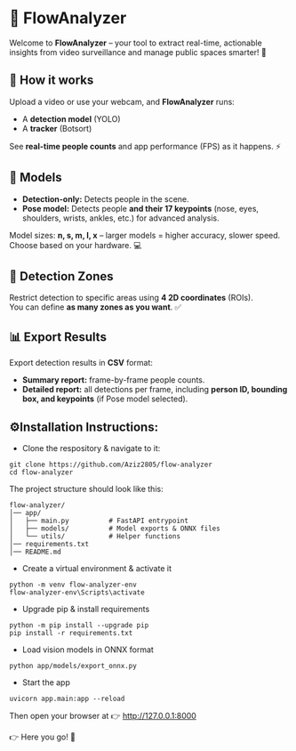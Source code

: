 # 🚀 FlowAnalyzer

Welcome to **FlowAnalyzer** – your tool to extract real-time, actionable insights from video surveillance and manage public spaces smarter! 👀  

## 🎥 How it works
Upload a video or use your webcam, and **FlowAnalyzer** runs:  
- A **detection model** (YOLO)  
- A **tracker** (Botsort)  

See **real-time people counts** and app performance (FPS) as it happens. ⚡  

## 🧍 Models
- **Detection-only:** Detects people in the scene.  
- **Pose model:** Detects people **and their 17 keypoints** (nose, eyes, shoulders, wrists, ankles, etc.) for advanced analysis.  

Model sizes: **n, s, m, l, x** – larger models = higher accuracy, slower speed. Choose based on your hardware. 💻  

## 📍 Detection Zones
Restrict detection to specific areas using **4 2D coordinates** (ROIs).  
You can define **as many zones as you want**. ✅  

## 📊 Export Results
Export detection results in **CSV** format:  
- **Summary report:** frame-by-frame people counts.  
- **Detailed report:** all detections per frame, including **person ID, bounding box, and keypoints** (if Pose model selected).  


## ⚙️Installation Instructions:

- Clone the respository & navigate to it:
```
git clone https://github.com/Aziz2805/flow-analyzer
cd flow-analyzer
```

The project structure should look like this:

```
flow-analyzer/
│── app/
│   ├── main.py          # FastAPI entrypoint
│   ├── models/          # Model exports & ONNX files
│   └── utils/           # Helper functions
│── requirements.txt
│── README.md
```

- Create a virtual environment & activate it
```
python -m venv flow-analyzer-env
flow-analyzer-env\Scripts\activate 
```
- Upgrade pip & install requirements
```
python -m pip install --upgrade pip
pip install -r requirements.txt
```
- Load vision models in ONNX format
```
python app/models/export_onnx.py
```
- Start the app
```
uvicorn app.main:app --reload
```

Then open your browser at 👉 http://127.0.0.1:8000

👉 Here you go! 🎉
